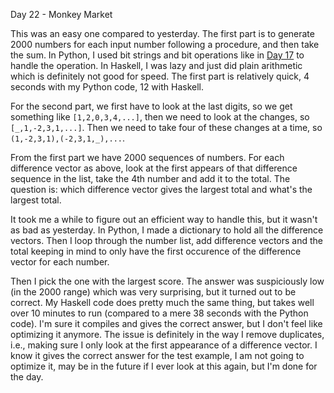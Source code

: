 Day 22 - Monkey Market

This was an easy one compared to yesterday. The first part is to generate 2000 numbers for each input number following a procedure, and then take the sum. In Python, I used bit strings and bit operations like in [Day 17](https://github.com/shrivathsap/advent_of_code/tree/main/2024/day17) to handle the operation. In Haskell, I was lazy and just did plain arithmetic which is definitely not good for speed. The first part is relatively quick, 4 seconds with my Python code, 12 with Haskell.

For the second part, we first have to look at the last digits, so we get something like `[1,2,0,3,4,...]`, then we need to look at the changes, so `[_,1,-2,3,1,...]`. Then we need to take four of these changes at a time, so `(1,-2,3,1),(-2,3,1,_),...`.

From the first part we have 2000 sequences of numbers. For each difference vector as above, look at the first appears of that difference sequence in the list, take the 4th number and add it to the total. The question is: which difference vector gives the largest total and what's the largest total.

It took me a while to figure out an efficient way to handle this, but it wasn't as bad as yesterday. In Python, I made a dictionary to hold all the difference vectors. Then I loop through the number list, add difference vectors and the total keeping in mind to only have the first occurence of the difference vector for each number.

Then I pick the one with the largest score. The answer was suspiciously low (in the 2000 range) which was very surprising, but it turned out to be correct. My Haskell code does pretty much the same thing, but takes well over 10 minutes to run (compared to a mere 38 seconds with the Python code). I'm sure it compiles and gives the correct answer, but I don't feel like optimizing it anymore. The issue is definitely in the way I remove duplicates, i.e., making sure I only look at the first appearance of a difference vector. I know it gives the correct answer for the test example, I am not going to optimize it, may be in the future if I ever look at this again, but I'm done for the day.